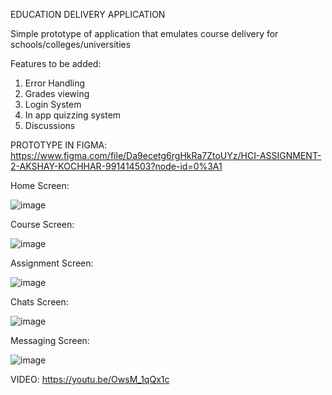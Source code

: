 EDUCATION DELIVERY APPLICATION

Simple prototype of application that emulates course delivery for schools/colleges/universities

Features to be added:

1. Error Handling
2. Grades viewing
3. Login System
4. In app quizzing system
5. Discussions


PROTOTYPE IN FIGMA: https://www.figma.com/file/Da9ecetg6rgHkRa7ZtoUYz/HCI-ASSIGNMENT-2-AKSHAY-KOCHHAR-991414503?node-id=0%3A1


Home Screen:

![image](https://user-images.githubusercontent.com/33731323/156103718-cb9fab5f-1f45-4c4d-8d5b-8e945e386428.png)

Course Screen: 

![image](https://user-images.githubusercontent.com/33731323/156103737-2279d15e-35bb-4773-857c-aac0a1742636.png)

Assignment Screen: 

![image](https://user-images.githubusercontent.com/33731323/156103755-93d066f7-0091-4b24-914a-7bfc44ee9df5.png)

Chats Screen: 

![image](https://user-images.githubusercontent.com/33731323/156103769-34a57c58-c48f-43c3-8076-56206cc04661.png)

Messaging Screen: 

![image](https://user-images.githubusercontent.com/33731323/156103781-75adb52e-9bd1-4164-b4f9-163202f40cdb.png)

VIDEO: https://youtu.be/OwsM_1qQx1c  


